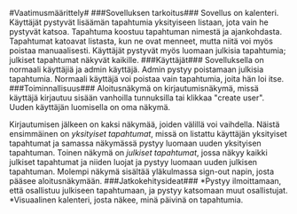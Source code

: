 #Vaatimusmäärittely#
###Sovelluksen tarkoitus###
Sovellus on kalenteri. Käyttäjät pystyvät lisäämän tapahtumia yksityiseen listaan, jota vain he pystyvät katsoa. 
Tapahtuma koostuu tapahtuman nimestä ja ajankohdasta.
Tapahtumat katoavat listasta, kun ne ovat menneet, mutta niitä voi myös poistaa manuaalisesti.
Käyttäjät pystyvät myös luomaan julkisia tapahtumia; julkiset tapahtumat näkyvät kaikille.
###Käyttäjät###
Sovelluksella on normaali käyttäjiä ja admin käyttäjä. Admin pystyy poistamaan julkisia tapahtumia. Normaali käyttäjä voi
poistaa vain tapahtumia, joita hän loi itse.
###Toiminnallisuus###
Aloitusnäkymä on kirjautumisnäkymä, missä käyttäjä kirjautuu sisään vanhoilla tunnuksilla tai klikkaa "create user".
Uuden käyttäjän luomisella on oma näkymä.

Kirjautumisen jälkeen on kaksi näkymää, joiden välillä voi vaihdella. Näistä ensimmäinen on _yksityiset tapahtumat_, missä on listattu
käyttäjän yksityiset tapahtumat ja samassa näkymässä pystyy luomaan uuden yksityisen tapahtuman. Toinen näkymä on 
_julkiset tapahtumat_, jossa näkyy kaikki julkiset tapahtumat ja niiden luojat ja pystyy luomaan uuden julkisen tapahtuman.
Molempi näkymä sisältää yläkulmassa sign-out napin, josta pääsee aloitusnäkymään.
###Jatkokehitysideat###
  *Pystyy ilmoittamaan, että osallistuu julkiseen tapahtumaan, ja pystyy katsomaan muut osallistujat.
  *Visuaalinen kalenteri, josta näkee, minä päivinä on tapahtumia.
